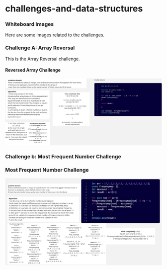 # challenges-and-data-structures

### Whiteboard Images

Here are some images related to the challenges.

### Challenge A: Array Reversal

This is the Array Reversal challenge.

#### Reversed Array Challenge

![Reversed Array Challenge](./ArrayReversal.jpg)

### Challenge b: Most Frequent Number Challenge

### Most Frequent Number Challenge

![Most Frequent Number](./FrequentNumber.jpg)


